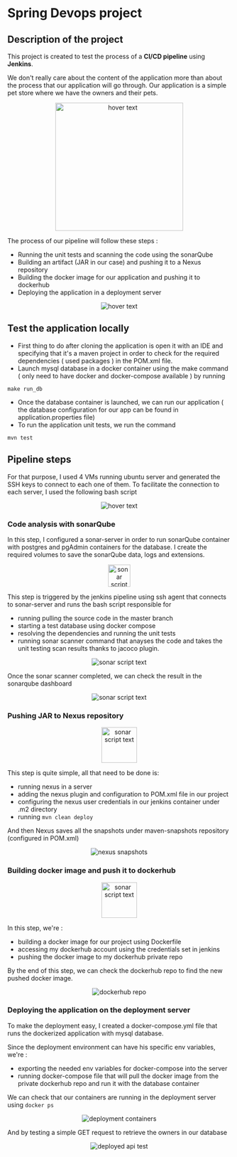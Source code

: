 # Spring Devops project
## Description of the project

This project is created to test the process of a **CI/CD pipeline** using **Jenkins**.

We don't really care about the content of the application more than about the process that our application will go through.
Our application is a simple pet store where we have the owners and their pets.

<p align="center">
  <img src="./assets/images/class_diagram.drawio.png" style="width: 18rem" title="hover text">
</p>

The process of our pipeline will follow these steps : 
* Running the unit tests and scanning the code using the sonarQube
* Building an artifact (JAR in our case) and pushing it to a Nexus repository
* Building the docker image for our application and pushing it to dockerhub
* Deploying the application in a deployment server 

<p align="center">
  <img src="./assets/images/pipeline.drawio.png" title="hover text">
</p>

## Test the application locally
* First thing to do after cloning the application is open it with an IDE and specifying that it's a maven project in order to check for the required dependencies ( used packages ) in the POM.xml file.
* Launch mysql database in a docker container using the make command ( only need to have docker and docker-compose available ) by running 
```
make run_db
```
* Once the database container is launched, we can run our application ( the database configuration for our app can be found in application.properties file)
* To run the application unit tests, we run the command
```
mvn test
```
## Pipeline steps
For that purpose, I used 4 VMs running ubuntu server and generated the SSH keys to connect to each one of them.
To facilitate the connection to each server, I used the following bash script
<p align="center">
  <img src="./assets/images/bash-script.png" title="hover text">
</p>

### Code analysis with sonarQube

In this step, I configured a sonar-server in order to run sonarQube container with postgres and pgAdmin containers for the database.
I create the required volumes to save the sonarQube data, logs and extensions.
<p align="center">
  <img src="./assets/icons/sonarqube.png" style="height:50px" title="sonar script text">
</p>

This step is triggered by the jenkins pipeline using ssh agent that connects to sonar-server and runs the bash script responsible for 
* running pulling the source code in the master branch
* starting a test database using docker compose
* resolving the dependencies and running the unit tests
* running sonar scanner command that anayses the code and takes the unit testing scan results thanks to jacoco plugin.
<p align="center">
  <img src="./assets/images/sonarScanner-script1.png" title="sonar script text">
</p>

Once the sonar scanner completed, we can check the result in the sonarqube dashboard
<p align="center">
  <img src="./assets/icons/../images/sonar-scan-result.png" title="sonar script text">
</p>


### Pushing JAR to Nexus repository

<p align="center">
  <img src="./assets/icons/nexus.png" style="height:80px" title="sonar script text">
</p>

This step is quite simple, all that need to be done is:
* running nexus in a server 
* adding the nexus plugin and configuration to POM.xml file in our project
* configuring the nexus user credentials in our jenkins container under .m2 directory
* running ```mvn clean deploy```
  
And then Nexus saves all the snapshots under maven-snapshots repository (configured in POM.xml)

<p align="center">
  <img src="./assets/images/nexus-snapshots.png" title="nexus snapshots">
</p>

### Building docker image and push it to dockerhub

<p align="center">
  <img src="./assets/icons/docker.png" style="height:80px" title="sonar script text">
</p>

In this step, we're :
* building a docker image for our project using Dockerfile
* accessing my dockerhub account using the credentials set in jenkins
* pushing the docker image to my dockerhub private repo

By the end of this step, we can check the dockerhub repo to find the new pushed docker image.

<p align="center">
  <img src="./assets/images/dockerhub-repo.png" title="dockerhub repo">
</p>


### Deploying the application on the deployment server

To make the deployment easy, I created a docker-compose.yml file that runs the dockerized application with mysql database.

Since the deployment environment can have his specific env variables, we're :

* exporting the needed env variables for docker-compose into the server
* running docker-compose file that will pull the docker image from the private dockerhub repo and run it with the database container

We can check that our containers are running in the deployment server using ```docker ps```
<p align="center">
  <img src="./assets/images/deployment-containers.png" title="deployment containers">
</p>

And by testing a simple GET request to retrieve the owners in our database
<p align="center">
  <img src="./assets/images/api-test.png" title="deployed api test">
</p>